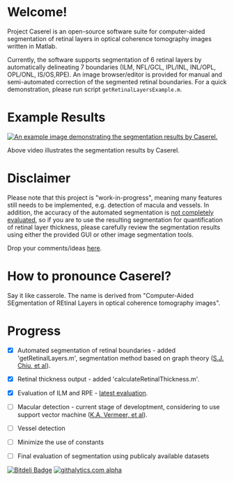 # Welcome!

Project Caserel is an open-source software suite for computer-aided segmentation of retinal layers in optical coherence tomography images written in Matlab.

Currently, the software supports segmentation of 6 retinal layers by automatically delineating 7 boundaries (ILM, NFL/GCL, IPL/INL, INL/OPL, OPL/ONL, IS/OS,RPE). An image browser/editor is provided for manual and semi-automated correction of the segmented retinal boundaries.  For a quick demonstration, please run script `getRetinalLayersExample.m`.

# Example Results
[![An example image demonstrating the segmentation results by Caserel.](https://sites.google.com/site/pangyuteng/projects/091313__yux005.jpg)](http://www.youtube.com/embed/UWW0Y52PskA)

Above video illustrates the segmentation results by Caserel.

# Disclaimer
Please note that this project is "work-in-progress", meaning many features still needs to be implemented, e.g. detection of macula and vessels.  In addition, the accuracy of the automated segmentation is [not completely evaluated](https://github.com/pangyuteng/caserel/wiki/Evaluation-of-segmentation), so if you are to use the resulting segmentation for quantification of retinal layer thickness, please carefully review the segmentation results using either the provided GUI or other image segmentation tools.

Drop your comments/ideas [here](https://github.com/pangyuteng/caserel/issues).

# How to pronounce Caserel? 
Say it like casserole.  The name is derived from "Computer-Aided SEgmentation of REtinal Layers in optical coherence tomography images".

# Progress

- [x] Automated segmentation of retinal boundaries
                   - added 'getRetinalLayers.m', segmentation method based on graph theory ([S.J. Chiu, et al](http://goo.gl/Z8zsY)).
- [x] Retinal thickness output
                   - added 'calculateRetinalThickness.m'.
- [x] Evaluation of ILM and RPE
                   - [latest evaluation](https://github.com/pangyuteng/caserel/wiki/Evaluation-of-segmentation).
- [ ] Macular detection
                   - current stage of developtment, considering to use support vector machine ([K.A. Vermeer, et al](http://www.ncbi.nlm.nih.gov/pmc/articles/PMC3114239/)).
- [ ] Vessel detection
- [ ] Minimize the use of constants
- [ ] Final evaluation of segmentation using publicaly available datasets

                    

[![Bitdeli Badge](https://d2weczhvl823v0.cloudfront.net/pangyuteng/caserel/trend.png)](https://bitdeli.com/free "Bitdeli Badge")
[![githalytics.com alpha](https://cruel-carlota.pagodabox.com/1375c1d50439709f78fe58b7ca085e7e "githalytics.com")](http://githalytics.com/pangyuteng/caserel)
